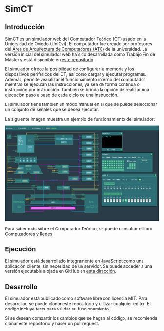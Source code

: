# SimCT

## Introducción

SimCT es un simulador web del Computador Teórico (CT) usado en la Uniersidad de
Oviedo (UniOvi). El computador fue creado por profesores del [Área de
Arquitectura de Computadores (ATC)](https://www.atc.uniovi.es/) de la
universidad. La versión inicial del simulador web ha sido desarrollada como 
Trabajo Fin de Máster y está disponible en [este repositorio](https://github.com/jesusandres/simct).

El simulador ofrece la posibilidad de configurar la memoria y los dispositivos
periféricos del CT, así como cargar y ejecutar programas. Además, permite
visualizar el funcionamiento interno del computador mientras se ejecutan las
instrucciones, ya sea de forma continua o instrucción por instrucción. También
se brinda la opción de realizar una ejecución paso a paso de cada ciclo de una
instrucción.

El simulador tiene también un modo manual en el que se puede seleccionar un
conjunto de señales que se desea ejecutar.

La siguiente imagen muestra un ejemplo de funcionamiento del simulador:

![Ejemplo de funcionamiento de SimCT](muestra_funcionamiento.png)

Para saber más sobre el Computador Teórico, se puede consultar el libro
[Computadores y Redes](https://www.atc.uniovi.es/libros/computadores_redes/).

## Ejecución

El simulador está desarrollado íntegramente en JavaScript como una aplicación
cliente, sin necesidad de un servidor. Se puede acceder a una versión ejecutable alojada en
GitHub en [esta dirección](https://asi-uniovi.github.io/simct).

## Desarrollo

El simulador está publicado como software libre con licencia MIT. Para
desarrollar, se puede clonar este repositorio y utilizar cualquier editor.
El código incluye tests para validar su funcionamiento.

Si se desean compartir los cambios que se hagan al código, se recomienda clonar
este repositorio y hacer un pull request.


